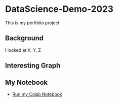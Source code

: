 # DataScience-Demo-2023
This is my portfolio project


## Background

I looked at X, Y, Z

## Interesting Graph


## My Notebook

* [Run my Colab Notebook](https://github.com/TaoheedKing/DataScience-Demo-2023/blob/main/data_science_notebook.ipynb)
